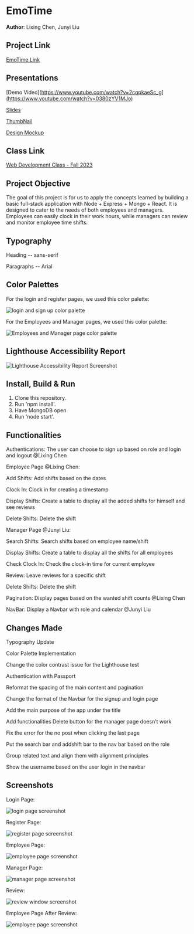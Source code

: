 # EmoTime

**Author**: Lixing Chen, Junyi Liu

## Project Link 

[EmoTime Link](https://emotimefinal.onrender.com/)

## Presentations

[Demo Video](https://www.youtube.com/watch?v=2cqpkaeSc_g](https://www.youtube.com/watch?v=0380zYV1MJo)


[Slides](https://docs.google.com/presentation/d/1oHyjzH2UGZ7mYpVviHLmhWODuOv_OAPVzgRIB9HTQ1A/edit?usp=sharing)


[ThumbNail](https://chrischenlixing.github.io/chrisWebP1/assets/img/project3Thumbnail.jpg)


[Design Mockup](https://docs.google.com/document/d/1QPio52yecLAAEOVclxlaKdpKix84D44by-qZ4-t5M30/edit)



## Class Link

[Web Development Class - Fall 2023](https://johnguerra.co/classes/webDevelopment_fall_2023/)

## Project Objective

The goal of this project is for us to apply the concepts learned by building a basic full-stack application with Node + Express + Mongo + React. It is designed to cater to the needs of both employees and managers. Employees can easily clock in their work hours, while managers can review and monitor employee time shifts.

## Typography

Heading -- sans-serif


Paragraphs -- Arial

## Color Palettes
For the login and register pages, we used this color palette:


<img alt="login and sign up color palette" src="./screenshots/palette.png">


For the Employees and Manager pages, we used this color palette:


<img alt="Employees and Manager page color palette" src="./screenshots/palettes.png">


## Lighthouse Accessibility Report
<img alt="Lighthouse Accessibility Report Screenshot" src="./screenshots/lighthouse.jpg">


## Install, Build & Run

1. Clone this repository.
2. Run 'npm install'.
3. Have MongoDB open
4. Run 'node start'.


## Functionalities


Authentications: The user can choose to sign up based on role and login and logout @Lixing Chen


Employee Page @Lixing Chen:

Add Shifts: Add shifts based on the dates

Clock In: Clock in for creating a timestamp

Display Shifts: Create a table to display all the added shifts for himself and see reviews

Delete Shifts: Delete the shift


Manager Page @Junyi Liu:

Search Shifts: Search shifts based on employee name/shift

Display Shifts: Create a table to display all the shifts for all employees

Check Clock In: Check the clock-in time for current employee

Review: Leave reviews for a specific shift

Delete Shifts: Delete the shift


Pagination: Display pages based on the wanted shift counts @Lixing Chen

NavBar: Display a Navbar with role and calendar @Junyi Liu


## Changes Made

Typography Update

Color Palette Implementation

Change the color contrast issue for the Lighthouse test

Authentication with Passport

Reformat the spacing of the main content and pagination

Change the format of the Navbar for the signup and login page

Add the main purpose of the app under the title

Add functionalities Delete button for the manager page doesn’t work

Fix the error for the no post when clicking the last page 

Put the search bar and addshift bar to the nav bar based on the role

Group related text and align them with alignment principles

Show the username based on the user login in the navbar



## Screenshots
Login Page:

<img alt="login page screenshot" src="./screenshots/loginpage.png">


Register Page:


<img alt="register page screenshot" src="./screenshots/registerpage.png">


Employee Page:

<img alt="employee page screenshot" src="./screenshots/employeepage2.png">


Manager Page:

<img alt="manager page screenshot" src="./screenshots/managerpage1.png">


Review:

<img alt="review window screenshot" src="./screenshots/review.png">


Employee Page After Review:

<img alt="employee page screenshot" src="./screenshots/employeepage1.png">









